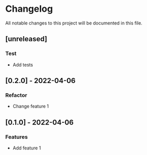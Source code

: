 # Changelog

All notable changes to this project will be documented in this file.

## [unreleased]

### Test

- Add tests

## [0.2.0] - 2022-04-06

### Refactor

- Change feature 1

## [0.1.0] - 2022-04-06

### Features

- Add feature 1

<!-- generated by git-cliff -->
